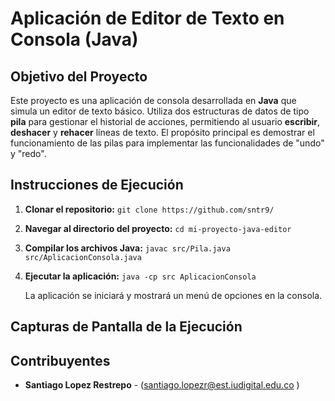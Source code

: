 

# Aplicación de Editor de Texto en Consola (Java)

## Objetivo del Proyecto
Este proyecto es una aplicación de consola desarrollada en **Java** que simula un editor de texto básico. Utiliza dos estructuras de datos de tipo **pila** para gestionar el historial de acciones, permitiendo al usuario **escribir**, **deshacer** y **rehacer** líneas de texto. El propósito principal es demostrar el funcionamiento de las pilas para implementar las funcionalidades de "undo" y "redo".

## Instrucciones de Ejecución
1. **Clonar el repositorio:**
   `git clone https://github.com/sntr9/`
2. **Navegar al directorio del proyecto:**
   `cd mi-proyecto-java-editor`
3. **Compilar los archivos Java:**
   `javac src/Pila.java src/AplicacionConsola.java`
4. **Ejecutar la aplicación:**
   `java -cp src AplicacionConsola`
   
   La aplicación se iniciará y mostrará un menú de opciones en la consola.

## Capturas de Pantalla de la Ejecución


## Contribuyentes
* **Santiago Lopez Restrepo** - (santiago.lopezr@est.iudigital.edu.co )



